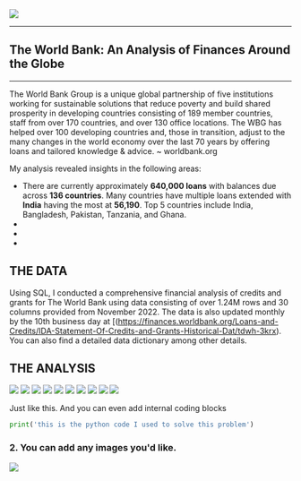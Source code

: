 <img src="images/worldbank_logo.png?raw=true"/>

---
## The World Bank: An Analysis of Finances Around the Globe
---


The World Bank Group is a unique global partnership of five institutions working for sustainable solutions that reduce poverty and build shared prosperity in developing countries consisting of 189 member countries, staff from over 170 countries, and over 130 office locations. The WBG has helped over 100 developing countries and, those in transition, adjust to the many changes in the world economy over the last 70 years by offering loans and tailored knowledge & advice. ~ worldbank.org

My analysis revealed insights in the following areas:

- There are currently approximately **640,000 loans** with balances due across **136 countries**.  Many countries have multiple loans extended with **India** having the most at **56,190**. Top 5 countries include India, Bangladesh, Pakistan, Tanzania, and Ghana.
- 
-
-

## THE DATA
Using SQL, I conducted a comprehensive financial analysis of credits and grants for The World Bank using data consisting of over 1.24M rows and 30 columns provided from November 2022.  The data is also updated monthly by the 10th business day at [(https://finances.worldbank.org/Loans-and-Credits/IDA-Statement-Of-Credits-and-Grants-Historical-Dat/tdwh-3krx). You can also find a detailed data dictionary among other details.






## THE ANALYSIS

<img src="images/Code2.png?raw=true"/>

<img src="images/Code2Query.png?raw=true"/>

<img src="images/Code1.png?raw=true"/>

<img src="images/Code1Query.png?raw=true"/>



<img src="images/Code1Query.png?raw=true"/>

<img src="images/Code1Query.png?raw=true"/>

<img src="images/Code1Query.png?raw=true"/>

<img src="images/Code1Query.png?raw=true"/>

<img src="images/Code1Query.png?raw=true"/>

<img src="images/Code1Query.png?raw=true"/>





Just like this. And you can even add internal coding blocks

```python
print('this is the python code I used to solve this problem')
```

### 2. You can add any images you'd like. 

<img src="images/dummy_thumbnail.jpg?raw=true"/>
